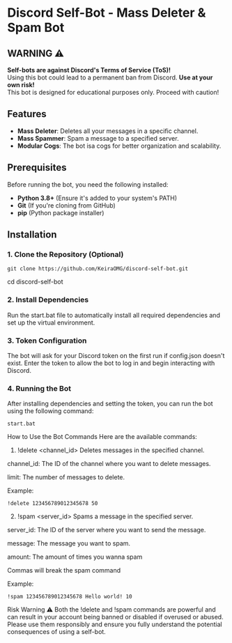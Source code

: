 # Discord Self-Bot - Mass Deleter & Spam Bot

## WARNING ⚠️
**Self-bots are against Discord's Terms of Service (ToS)!**  
Using this bot could lead to a permanent ban from Discord. **Use at your own risk!**  
This bot is designed for educational purposes only. Proceed with caution!

## Features
- **Mass Deleter**: Deletes all your messages in a specific channel.
- **Mass Spammer**: Spam a message to a specified server.
- **Modular Cogs**: The bot isa cogs for better organization and scalability.

## Prerequisites
Before running the bot, you need the following installed:
- **Python 3.8+** (Ensure it's added to your system's PATH)
- **Git** (If you're cloning from GitHub)
- **pip** (Python package installer)

## Installation

### 1. Clone the Repository (Optional)
`git clone https://github.com/KeiraOMG/discord-self-bot.git`

cd discord-self-bot

### 2. Install Dependencies
Run the start.bat file to automatically install all required dependencies and set up the virtual environment.


### 3. Token Configuration
The bot will ask for your Discord token on the first run if config.json doesn't exist. Enter the token to allow the bot to log in and begin interacting with Discord.

### 4. Running the Bot
After installing dependencies and setting the token, you can run the bot using the following command:

`start.bat`

How to Use the Bot
Commands
Here are the available commands:

1. !delete <channel_id> <limit>
Deletes messages in the specified channel.

channel_id: The ID of the channel where you want to delete messages.

limit: The number of messages to delete.

Example:

`!delete 123456789012345678 50`

2. !spam <server_id> <message> <amount> 
Spams a message in the specified server.

server_id: The ID of the server where you want to send the message.

message: The message you want to spam.

amount: The amount of times you wanna spam

Commas will break the spam command

Example:

`!spam 123456789012345678 Hello world! 10`


Risk Warning ⚠️
Both the !delete and !spam commands are powerful and can result in your account being banned or disabled if overused or abused. Please use them responsibly and ensure you fully understand the potential consequences of using a self-bot.
